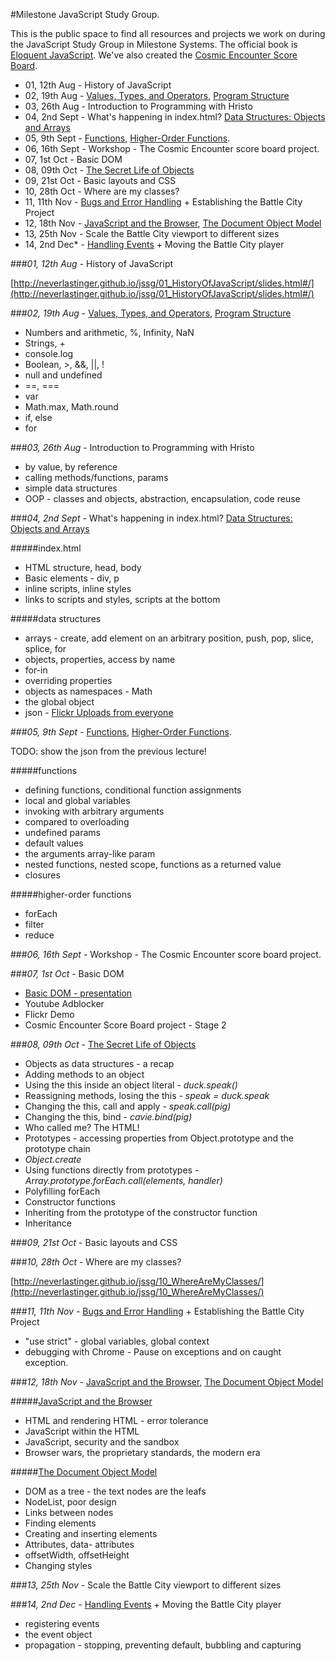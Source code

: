 #Milestone JavaScript Study Group.

This is the public space to find all resources and projects we work on during the JavaScript Study Group in Milestone Systems. The official book is [Eloquent JavaScript](http://eloquentjavascript.net/index.html). We've also created the [Cosmic Encounter Score Board](http://neverlastinger.github.io/jssg/CosmicEncounterScoreBoard/). 

* 01, 12th Aug - History of JavaScript
* 02, 19th Aug - [Values, Types, and Operators](http://eloquentjavascript.net/01_values.html), [Program Structure](http://eloquentjavascript.net/02_program_structure.html)
* 03, 26th Aug - Introduction to Programming with Hristo
* 04, 2nd Sept - What's happening in index.html? [Data Structures: Objects and Arrays](http://eloquentjavascript.net/04_data.html)
* 05, 9th Sept - [Functions](http://eloquentjavascript.net/03_functions.html), [Higher-Order Functions](http://eloquentjavascript.net/05_higher_order.html).
* 06, 16th Sept - Workshop - The Cosmic Encounter score board project. 
* 07, 1st Oct - Basic DOM
* 08, 09th Oct - [The Secret Life of Objects](http://eloquentjavascript.net/06_object.html)
* 09, 21st Oct - Basic layouts and CSS
* 10, 28th Oct - Where are my classes?
* 11, 11th Nov - [Bugs and Error Handling](http://eloquentjavascript.net/08_error.html) + Establishing the Battle City Project
* 12, 18th Nov - [JavaScript and the Browser](http://eloquentjavascript.net/12_browser.html), [The Document Object Model](http://eloquentjavascript.net/13_dom.html)
* 13, 25th Nov - Scale the Battle City viewport to different sizes
* 14, 2nd Dec* - [Handling Events](http://eloquentjavascript.net/14_event.html) + Moving the Battle City player

###*01, 12th Aug* - History of JavaScript

[http://neverlastinger.github.io/jssg/01_HistoryOfJavaScript/slides.html#/](http://neverlastinger.github.io/jssg/01_HistoryOfJavaScript/slides.html#/)

###*02, 19th Aug* - [Values, Types, and Operators](http://eloquentjavascript.net/01_values.html), [Program Structure](http://eloquentjavascript.net/02_program_structure.html)
* Numbers and arithmetic, %, Infinity, NaN
* Strings, +
* console.log
* Boolean, >, &&, ||, !
* null and undefined
* ==, ===
* var
* Math.max, Math.round
* if, else
* for

###*03, 26th Aug* - Introduction to Programming with Hristo
* by value, by reference
* calling methods/functions, params
* simple data structures
* OOP - classes and objects, abstraction, encapsulation, code reuse

###*04, 2nd Sept* - What's happening in index.html? [Data Structures: Objects and Arrays](http://eloquentjavascript.net/04_data.html)

#####index.html
* HTML structure, head, body
* Basic elements - div, p
* inline scripts, inline styles
* links to scripts and styles, scripts at the bottom

#####data structures
* arrays - create, add element on an arbitrary position, push, pop, slice, splice, for
* objects, properties, access by name
* for-in
* overriding properties
* objects as namespaces - Math
* the global object
* json - [Flickr Uploads from everyone](https://api.flickr.com/services/feeds/photos_public.gne?format=json)

###*05, 9th Sept* - [Functions](http://eloquentjavascript.net/03_functions.html), [Higher-Order Functions](http://eloquentjavascript.net/05_higher_order.html).

TODO: show the json from the previous lecture!

#####functions
* defining functions, conditional function assignments
* local and global variables
* invoking with arbitrary arguments
 * compared to overloading
 * undefined params
 * default values
 * the arguments array-like param
* nested functions, nested scope, functions as a returned value
* closures

#####higher-order functions
* forEach
* filter
* reduce

###*06, 16th Sept* - Workshop - The Cosmic Encounter score board project. 

###*07, 1st Oct* - Basic DOM
* [Basic DOM - presentation](http://neverlastinger.github.io/jssg/07_BasicDOM/slides.html#/)
* Youtube Adblocker
* Flickr Demo
* Cosmic Encounter Score Board project - Stage 2

###*08, 09th Oct* - [The Secret Life of Objects](http://eloquentjavascript.net/06_object.html)
* Objects as data structures - a recap
* Adding methods to an object
* Using the this inside an object literal - *duck.speak()*
* Reassigning methods, losing the this - *speak = duck.speak*
* Changing the this, call and apply - *speak.call(pig)*
* Changing the this, bind - *cavie.bind(pig)*
* Who called me? The HTML!
* Prototypes - accessing properties from Object.prototype and the prototype chain
* *Object.create*
* Using functions directly from prototypes - *Array.prototype.forEach.call(elements, handler)*
* Polyfilling forEach
* Constructor functions
* Inheriting from the prototype of the constructor function
* Inheritance

###*09, 21st Oct* - Basic layouts and CSS

###*10, 28th Oct* - Where are my classes?

[http://neverlastinger.github.io/jssg/10_WhereAreMyClasses/](http://neverlastinger.github.io/jssg/10_WhereAreMyClasses/)

###*11, 11th Nov* - [Bugs and Error Handling](http://eloquentjavascript.net/08_error.html) + Establishing the Battle City Project
* "use strict" - global variables, global context
* debugging with Chrome - Pause on exceptions and on caught exception. 

###*12, 18th Nov* - [JavaScript and the Browser](http://eloquentjavascript.net/12_browser.html), [The Document Object Model](http://eloquentjavascript.net/13_dom.html)

#####[JavaScript and the Browser](http://eloquentjavascript.net/12_browser.html)
* HTML and rendering HTML - error tolerance
* JavaScript within the HTML
* JavaScript, security and the sandbox
* Browser wars, the proprietary standards, the modern era

#####[The Document Object Model](http://eloquentjavascript.net/13_dom.html)
* DOM as a tree - the text nodes are the leafs
* NodeList, poor design
* Links between nodes
* Finding elements
* Creating and inserting elements
* Attributes, data- attributes
* offsetWidth, offsetHeight
* Changing styles

###*13, 25th Nov* - Scale the Battle City viewport to different sizes

###*14, 2nd Dec* - [Handling Events](http://eloquentjavascript.net/14_event.html) + Moving the Battle City player
* registering events
* the event object
* propagation - stopping, preventing default, bubbling and capturing
